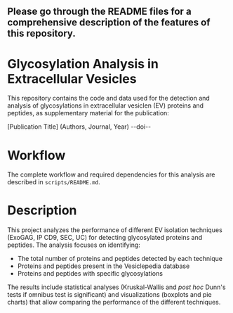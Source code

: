## Please go through the README files for a comprehensive description of the features of this repository.

# Glycosylation Analysis in Extracellular Vesicles
This repository contains the code and data used for the detection and analysis of glycosylations in extracellular vesiclen (EV) proteins and peptides, as supplementary material for the publication:

[Publication Title] (Authors, Journal, Year)
--doi--

# Workflow
The complete workflow and required dependencies for this analysis are described in `scripts/README.md`.


# Description
This project analyzes the performance of different EV isolation techniques (ExoGAG, IP CD9, SEC, UC) for detecting glycosylated proteins and peptides. The analysis focuses on identifying:

- The total number of proteins and peptides detected by each technique
- Proteins and peptides present in the Vesiclepedia database
- Proteins and peptides with specific glycosylations

The results include statistical analyses (Kruskal-Wallis and *post hoc* Dunn's tests if omnibus test is significant) and visualizations (boxplots and pie charts) that allow comparing the performance of the different techniques.
